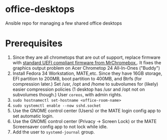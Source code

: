 # office-desktops
Ansible repo for managing a few shared office desktops

# Prerequisites

1. Since they are all chrometops that are out of support, replace firmware with [standard UEFI compliant firmware from MrChromebox.](https://mrchromebox.tech/). It fixes the graphics output problem on Acer Chrometop 24 All-In-Ones ("Buddy")
1.  Install Fedora 34 Workstation, MATE,etc. Since they have 16GB storage, EFI partition to 200MB, boot partition to 400MB, and Btrfs (for compression later.) Set /usr, /opt and /home to subvolumes for (likely) easier compression policies (1 desktop has /usr and /opt not on subvolumes though.) User `coreos`, with admin rights.
1.  `sudo hostnamectl set-hostname <office-room-name>`
1.  `sudo systemctl enable --now sshd.socket`
1.  Use the GNOME control center (Users) or the MATE login config app to set automatic login.
1.  Use the GNOME control center (Privacy -> Screen Lock) or the MATE Screensaver config app to not lock while idle.
1.  Add the user to `systemd-journal` group.
